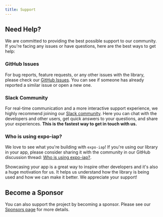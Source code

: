 ```yaml
---
title: Support
---
```


## Need Help?

We are committed to providing the best possible support to our community. If you're facing any issues or have questions, here are the best ways to get help:

### GitHub Issues

For bug reports, feature requests, or any other issues with the library, please check our [GitHub Issues](https://github.com/hyochan/expo-iap/issues). You can see if someone has already reported a similar issue or open a new one.

### Slack Community

For real-time communication and a more interactive support experience, we highly recommend joining our [Slack community](https://hyo.dev/joinSlack). Here you can chat with the developers and other users, get quick answers to your questions, and share your experiences. **This is the fastest way to get in touch with us.**

### Who is using expo-iap?

We love to see what you're building with `expo-iap`! If you're using our library in your app, please consider sharing it with the community in our GitHub discussion thread: [Who is using expo-iap?](https://github.com/hyochan/expo-iap/discussions/143).

Showcasing your app is a great way to inspire other developers and it's also a huge motivation for us. It helps us understand how the library is being used and how we can make it better. We appreciate your support!

## Become a Sponsor

You can also support the project by becoming a sponsor. Please see our [Sponsors page](../sponsors) for more details.
